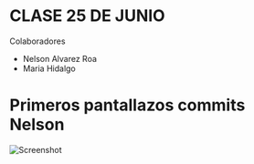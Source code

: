 # CLASE 25 DE JUNIO

Colaboradores

* Nelson Alvarez Roa
* Maria Hidalgo

# Primeros pantallazos commits Nelson

![Screenshot](https://github.com/fehiora/clase25dejunio/blob/Nel4/imgnelson/sscommits.PNG)
